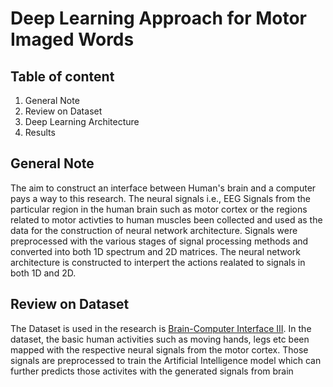 # Deep Learning Approach for Motor Imaged Words

## Table of content 

1. General Note 
2. Review on Dataset 
3. Deep Learning Architecture 
4. Results 

## General Note

The aim to construct an interface between Human's brain and a computer pays a way to this research. The neural signals i.e., EEG Signals from the particular region in the human brain such as motor cortex or the regions related to motor activties to human muscles been collected and used as the data for the construction of neural network architecture. Signals were preprocessed with the various stages of signal processing methods and converted into both 1D spectrum and 2D matrices. The neural network architecture is constructed to interpert the actions realated to signals in both 1D and 2D.

## Review on Dataset 
The Dataset is used in the research is [Brain-Computer Interface III](https://www.bbci.de/competition/iii/). In the dataset, the basic human activities such as moving hands, legs etc been mapped with the respective neural signals from the motor cortex. Those signals are preprocessed to train the Artificial Intelligence model which can further predicts those activites with the generated signals from brain